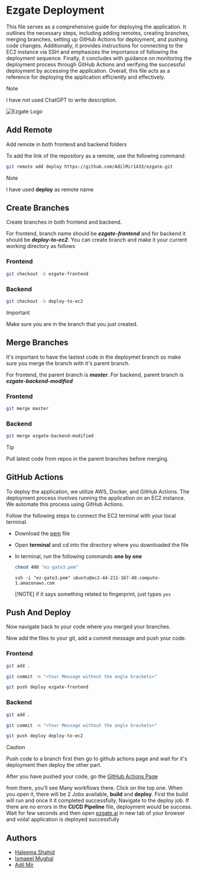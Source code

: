 # Ezgate Deployment
This file serves as a comprehensive guide for deploying the application. It outlines the necessary steps, including adding remotes, creating branches, merging branches, setting up GitHub Actions for deployment, and pushing code changes. Additionally, it provides instructions for connecting to the EC2 instance via SSH and emphasizes the importance of following the deployment sequence. Finally, it concludes with guidance on monitoring the deployment process through GitHub Actions and verifying the successful deployment by accessing the application. Overall, this file acts as a reference for deploying the application efficiently and effectively. 

> [!NOTE]
> I have not used ChatGPT to write description.



![Ezgate Logo](https://ezgate.s3.amazonaws.com/ezgate-logo.png)
## Add Remote
Add remote in both frontend and backend folders

To add the link of the repository as a remote, use the following command:

```bash
git remote add deploy https://github.com/AdilMir1433/ezgate.git
```


> [!NOTE]
> I have used **deploy** as remote name

## Create Branches

Create branches in both frontend and backend.

For frontend, branch name should be ***ezgate-frontend*** and for backend it should be ***deploy-to-ec2***. You can create branch and make it your current working directory as follows

### Frontend

```bash
git checkout -b ezgate-frontend
```

### Backend

```bash
git checkout -b deploy-to-ec2
```

> [!IMPORTANT]
> Make sure you are in the branch that you just created.

## Merge Branches
It's important to have the lastest code in the deploymet branch so make sure you merge the branch with it's parent branch.

For frontend, the parent branch is ***master***. For backend, parent branch is ***ezgate-backend-modified***

### Frontend
```bash
git merge master
```

### Backend
```bash
git merge ezgate-backend-modified
```

> [!TIP]
> Pull latest code from repos in the parent branches before merging.

## GitHub Actions

To deploy the application, we utilize AWS, Docker, and GitHub Actions. The deployment process involves running the application on an EC2 instance. We automate this process using GitHub Actions.

Follow the following steps to connect the EC2 terminal with your local terminal.

- Download the [pem](https://drive.google.com/file/d/1dSw7Guyd79QZCoxqMEC0oK6xXA0n_ehO/view?usp=drive_link) file
    
- Open **terminal** and cd into the directory where you downloaded the file

- In terminal, run the following commands **one by one**

    ```bash
    chmod 400 "ez-gate3.pem"
    ```

    ```
    ssh -i "ez-gate3.pem" ubuntu@ec2-44-211-167-40.compute-1.amazonaws.com
    ```

    [!NOTE] if it says something related to fingerprint, just types `yes`

## Push And Deploy
Now navigate back to your code where you merged your branches.

Now add the files to your git, add a commit message and push your code. 

### Frontend

```bash
git add .

git commit -m "<Your Message without the angle brackets>"

git push deploy ezgate-frontend
```

### Backend

```bash
git add .

git commit -m "<Your Message without the angle brackets>"

git push deploy deploy-to-ec2
```
> [!CAUTION]
> Push code to a branch first then go to github actions page and wait for it's deployment then deploy the other part.

After you have pushed your code, go the [GitHub Actions Page](https://github.com/AdilMir1433/ezgate/actions) 

from there, you’ll see Many workflows there. Click on the top one. When you open it, there will be 2 Jobs available, **build** and **deploy**. First the build will run and once it it completed successfully, Navigate to the deploy job. If there are no errors in the **CI/CD Pipeline** file, deployment would be success. Wait for few seconds and then open [ezgate.ai](https://ezgate.ai) in new tab of your browser and voila! application is deployed successfully 


## Authors

- [Haleema Shahid](https://github.com/Haleema-Shahid)
- [Ismaeel Mughal](https://github.com/IsmaeelMughal)
- [Adil Mir](https://github.com/AdilMir1433)

